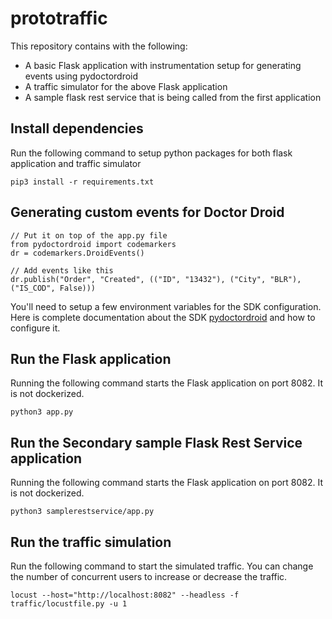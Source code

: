 # prototraffic
This repository contains with the following:
- A basic Flask application with instrumentation setup for generating events using pydoctordroid
- A traffic simulator for the above Flask application
- A sample flask rest service that is being called from the first application


## Install dependencies
Run the following command to setup python packages for both flask application and traffic simulator
```
pip3 install -r requirements.txt
```

## Generating custom events for Doctor Droid 
```
// Put it on top of the app.py file
from pydoctordroid import codemarkers
dr = codemarkers.DroidEvents()

// Add events like this
dr.publish("Order", "Created", (("ID", "13432"), ("City", "BLR"), ("IS_COD", False)))
```

You'll need to setup a few environment variables for the SDK configuration. Here is complete documentation about the SDK [pydoctordroid](https://github.com/DrDroidLab/drdroid-py) and how to configure it.

## Run the Flask application
Running the following command starts the Flask application on port 8082. It is not dockerized. 
```
python3 app.py
```

## Run the Secondary sample Flask Rest Service application
Running the following command starts the Flask application on port 8082. It is not dockerized. 
```
python3 samplerestservice/app.py
```

## Run the traffic simulation
Run the following command to start the simulated traffic. You can change the number of concurrent users to increase or decrease the traffic.
```
locust --host="http://localhost:8082" --headless -f traffic/locustfile.py -u 1
```